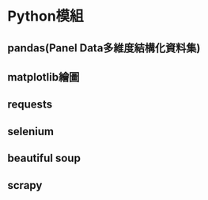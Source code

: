 # Python模組
## pandas(Panel Data多維度結構化資料集)
## matplotlib繪圖
## requests
## selenium
## beautiful soup
## scrapy

